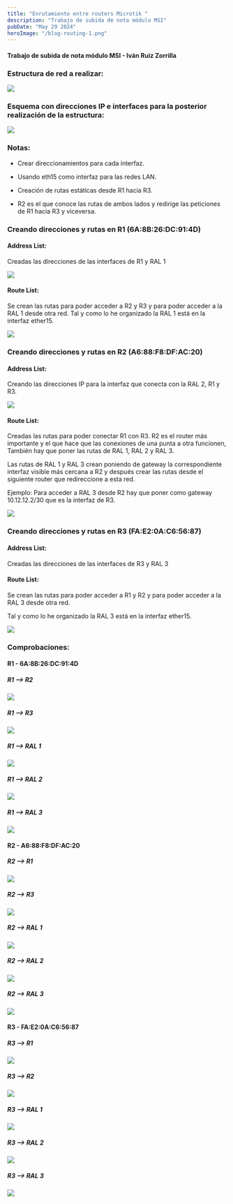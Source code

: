 ```yaml
---
title: "Enrutamiento entre routers Microtik "
description: "Trabajo de subida de nota módulo MSI"
pubDate: "May 29 2024"
heroImage: "/blog-routing-1.png"
---
```


#### Trabajo de subida de nota módulo MSI - Iván Ruiz Zorrilla

### Estructura de red a realizar:

![](/post-routing/Screenshot_1.png)

### Esquema con direcciones IP e interfaces para la posterior realización de la estructura:

![](/blog-routing-1.png)

### Notas:

- Crear direccionamientos para cada interfaz.

- Usando eth15 como interfaz para las redes LAN.

- Creación de rutas estáticas desde R1 hacia R3.

- R2 es el que conoce las rutas de ambos lados y redirige las peticiones de R1 hacia R3 y viceversa.

### Creando direcciones y rutas en R1 (6A:8B:26:DC:91:4D)

#### Address List:

Creadas las direcciones de las interfaces de R1 y RAL 1

![](/post-routing/Screenshot_2.png)

#### Route List:

Se crean las rutas para poder acceder a R2 y R3 y para poder acceder a la RAL 1 desde otra red.
Tal y como lo he organizado la RAL 1 está en la interfaz ether15.

![](/post-routing/Screenshot_3.png)

### Creando direcciones y rutas en R2 (A6:88:F8:DF:AC:20)

#### Address List:

Creando las direcciones IP para la interfaz que conecta con la RAL 2, R1 y R3.

![](/post-routing/Screenshot_4.png)

#### Route List:

Creadas las rutas para poder conectar R1 con R3. R2 es el router más importante y el que hace que las conexiones de una punta a otra funcionen, También hay que poner las rutas de RAL 1, RAL 2 y RAL 3.

Las rutas de RAL 1 y RAL 3 crean poniendo de gateway la correspondiente interfaz visible más cercana a R2 y después crear las rutas desde el siguiente router que redireccione a esta red.

Ejemplo: Para acceder a RAL 3 desde R2 hay que poner como gateway 10.12.12.2/30 que es la interfaz de R3.

![](/post-routing/Screenshot_5.png)

### Creando direcciones y rutas en R3 (FA:E2:0A:C6:56:87)

#### Address List:

Creadas las direcciones de las interfaces de R3 y RAL 3

#### Route List:

Se crean las rutas para poder acceder a R1 y R2 y para poder acceder a la RAL 3 desde otra red.

Tal y como lo he organizado la RAL 3 está en la interfaz ether15.

![](/post-routing/Screenshot_6.png)

### Comprobaciones:

#### R1 - 6A:8B:26:DC:91:4D

##### R1 --> R2

![](/post-routing/Screenshot_7.png)

##### R1 --> R3

![](/post-routing/Screenshot_8.png)

##### R1 --> RAL 1

![](/post-routing/Screenshot_9.png)

##### R1 --> RAL 2

![](/post-routing/Screenshot_10.png)

##### R1 --> RAL 3

![](/post-routing/Screenshot_11.png)

#### R2 - A6:88:F8:DF:AC:20

##### R2 --> R1

![](/post-routing/Screenshot_12.png)

##### R2 --> R3

![](/post-routing/Screenshot_13.png)

##### R2 --> RAL 1

![](/post-routing/Screenshot_14.png)

##### R2 --> RAL 2

![](/post-routing/Screenshot_15.png)

##### R2 --> RAL 3

![](/post-routing/Screenshot_16.png)

#### R3 - FA:E2:0A:C6:56:87

##### R3 --> R1

![](/post-routing/Screenshot_17.png)

##### R3 --> R2

![](/post-routing/Screenshot_18.png)

##### R3 --> RAL 1

![](/post-routing/Screenshot_19.png)

##### R3 --> RAL 2

![](/post-routing/Screenshot_20.png)

##### R3 --> RAL 3

![](/post-routing/Screenshot_21.png)
